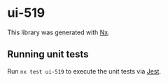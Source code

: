 # ui-519

This library was generated with [Nx](https://nx.dev).

## Running unit tests

Run `nx test ui-519` to execute the unit tests via [Jest](https://jestjs.io).
